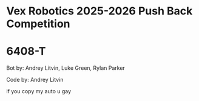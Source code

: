 # Vex Robotics 2025-2026 Push Back Competition
# 6408-T
Bot by: Andrey Litvin, Luke Green, Rylan Parker

Code by: Andrey Litvin

if you copy my auto u gay
